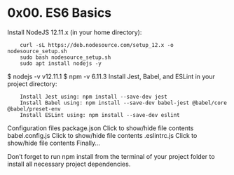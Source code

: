 # 0x00. ES6 Basics

Install NodeJS 12.11.x
(in your home directory):

        curl -sL https://deb.nodesource.com/setup_12.x -o nodesource_setup.sh
        sudo bash nodesource_setup.sh
        sudo apt install nodejs -y
$ nodejs -v
v12.11.1
$ npm -v
6.11.3
Install Jest, Babel, and ESLint
in your project directory:

        Install Jest using: npm install --save-dev jest
        Install Babel using: npm install --save-dev babel-jest @babel/core @babel/preset-env
        Install ESLint using: npm install --save-dev eslint
Configuration files
        package.json
Click to show/hide file contents
        babel.config.js
Click to show/hide file contents
        .eslintrc.js
Click to show/hide file contents
Finally…

Don’t forget to run npm install from the terminal of your project folder to install all necessary project dependencies.